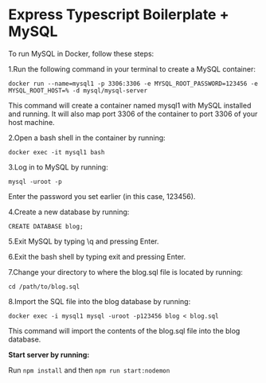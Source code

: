 # Express Typescript Boilerplate + MySQL

To run MySQL in Docker, follow these steps:


1.Run the following command in your terminal to create a MySQL container:


`docker run --name=mysql1 -p 3306:3306 -e MYSQL_ROOT_PASSWORD=123456 -e MYSQL_ROOT_HOST=% -d mysql/mysql-server`


This command will create a container named mysql1 with MySQL installed and running. It will also map port 3306 of the container to port 3306 of your host machine.


2.Open a bash shell in the container by running:


`docker exec -it mysql1 bash`


3.Log in to MySQL by running:


`mysql -uroot -p`


Enter the password you set earlier (in this case, 123456).


4.Create a new database by running:


`CREATE DATABASE blog;`


5.Exit MySQL by typing \q and pressing Enter.


6.Exit the bash shell by typing exit and pressing Enter.


7.Change your directory to where the blog.sql file is located by running:


`cd /path/to/blog.sql`


8.Import the SQL file into the blog database by running:


`docker exec -i mysql1 mysql -uroot -p123456 blog < blog.sql`


This command will import the contents of the blog.sql file into the blog database.

**Start server by running:**


Run `npm install` and then `npm run start:nodemon`

